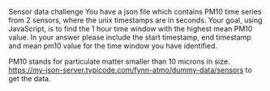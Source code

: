 Sensor data challenge
You have a json file which contains PM10 time series from 2 sensors, where the unix timestamps are in seconds. Your goal, using JavaScript, is to find the 1 hour time window with the highest mean PM10 value. In your answer please include the start timestamp, end timestamp and mean pm10 value for the time window you have identified.

PM10 stands for particulate matter smaller than 10 microns in size. https://my-json-server.typicode.com/fynn-atmo/dummy-data/sensors to get the data.